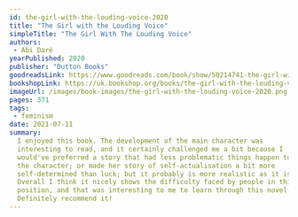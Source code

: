 ```yaml
---
id: the-girl-with-the-louding-voice-2020
title: "The Girl with the Louding Voice"
simpleTitle: "The Girl With The Louding Voice"
authors: 
 - Abi Daré
yearPublished: 2020
publisher: "Dutton Books"
goodreadsLink: https://www.goodreads.com/book/show/50214741-the-girl-with-the-louding-voice
bookshopLink: https://uk.bookshop.org/books/the-girl-with-the-louding-voice-a-story-of-courage-that-will-win-over-your-heart-stylist/9781529359275
imageUrl: /images/book-images/the-girl-with-the-louding-voice-2020.png
pages: 371
tags: 
 - feminism
date: 2021-07-11
summary: 
  I enjoyed this book. The development of the main character was
  interesting to read, and it certainly challenged me a bit because I
  would've preferred a story that had less problematic things happen to
  the character; or made her story of self-actualisation a bit more
  self-determined than luck; but it probably is more realistic as it is.
  Overall I think it nicely shows the difficulty faced by people in this
  position, and that was interesting to me to learn through this novel.
  Definitely recommend it!
---
```


